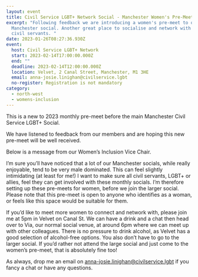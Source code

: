 ```yaml
---
layout: event
title: Civil Service LGBT+ Network Social - Manchester Women's Pre-Meet
excerpt: "Following feedback we are introducing a women's pre-meet to our main
  Manchester social. Another great place to socialise and network with other
  civil servants. "
date: 2023-01-26T08:27:36.930Z
event:
  host: Civil Service LGBT+ Network
  start: 2023-02-14T17:00:00.000Z
  end: ""
  deadline: 2023-02-14T12:00:00.000Z
  location: Velvet, 2 Canal Street, Manchester, M1 3HE
  email: anna-josie.linighan@civilservice.lgbt
  no-register: Registration is not mandatory
category:
  - north-west
  - womens-inclusion
---
```

This is a new to 2023 monthly pre-meet before the main Manchester Civil Service LGBT+ Social.

We have listened to feedback from our members and are hoping this new pre-meet will be well received.

Below is a message from our Women’s Inclusion Vice Chair.

I’m sure you’ll have noticed that a lot of our Manchester socials, while really enjoyable, tend to be very male dominated. This can feel slightly intimidating (at least for me!) I want to make sure all civil servants, LGBT+ or allies, feel they can get involved with these monthly socials. I’m therefore setting up these pre-meets for women, before we join the larger social. Please note that this pre-meet is open to anyone who identifies as a woman, or feels like this space would be suitable for them.

If you’d like to meet more women to connect and network with, please join me at 5pm in Velvet on Canal St. We can have a drink and a chat then head over to Via, our normal social venue, at around 6pm where we can meet up with other colleagues. There is no pressure to drink alcohol, as Velvet has a good selection of alcohol-free options. You also don’t have to go to the larger social. If you’d rather not attend the large social and just come to the women’s pre-meet, that is absolutely fine too!

As always, drop me an email on anna-josie.linighan@civilservice.lgbt if you fancy a chat or have any questions.